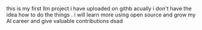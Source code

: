 this is my first llm project i have uploaded on githb acually i don't have the idea how to do the things .
i will learn more using open source and grow my AI career and give valuable contributions
dsad
